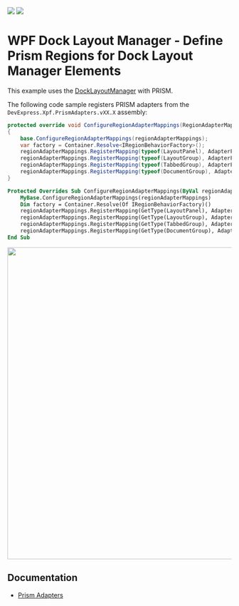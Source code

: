 <!-- default badges list -->
[![](https://img.shields.io/badge/Open_in_DevExpress_Support_Center-FF7200?style=flat-square&logo=DevExpress&logoColor=white)](https://supportcenter.devexpress.com/ticket/details/E3339)
[![](https://img.shields.io/badge/📖_How_to_use_DevExpress_Examples-e9f6fc?style=flat-square)](https://docs.devexpress.com/GeneralInformation/403183)
<!-- default badges end -->

# WPF Dock Layout Manager - Define Prism Regions for Dock Layout Manager Elements


This example uses the [DockLayoutManager](https://docs.devexpress.com/WPF/DevExpress.Xpf.Docking.DockLayoutManager) with PRISM.

The following code sample registers PRISM adapters from the `DevExpress.Xpf.PrismAdapters.vXX.X` assembly:

```cs
protected override void ConfigureRegionAdapterMappings(RegionAdapterMappings regionAdapterMappings)
{
    base.ConfigureRegionAdapterMappings(regionAdapterMappings);
    var factory = Container.Resolve<IRegionBehaviorFactory>();
    regionAdapterMappings.RegisterMapping(typeof(LayoutPanel), AdapterFactory.Make<RegionAdapterBase<LayoutPanel>>(factory));
    regionAdapterMappings.RegisterMapping(typeof(LayoutGroup), AdapterFactory.Make<RegionAdapterBase<LayoutGroup>>(factory));
    regionAdapterMappings.RegisterMapping(typeof(TabbedGroup), AdapterFactory.Make<RegionAdapterBase<TabbedGroup>>(factory));
    regionAdapterMappings.RegisterMapping(typeof(DocumentGroup), AdapterFactory.Make<RegionAdapterBase<DocumentGroup>>(factory));
}
```

```vb
Protected Overrides Sub ConfigureRegionAdapterMappings(ByVal regionAdapterMappings As RegionAdapterMappings)
	MyBase.ConfigureRegionAdapterMappings(regionAdapterMappings)
	Dim factory = Container.Resolve(Of IRegionBehaviorFactory)()
	regionAdapterMappings.RegisterMapping(GetType(LayoutPanel), AdapterFactory.Make(Of RegionAdapterBase(Of LayoutPanel))(factory))
	regionAdapterMappings.RegisterMapping(GetType(LayoutGroup), AdapterFactory.Make(Of RegionAdapterBase(Of LayoutGroup))(factory))
	regionAdapterMappings.RegisterMapping(GetType(TabbedGroup), AdapterFactory.Make(Of RegionAdapterBase(Of TabbedGroup))(factory))
	regionAdapterMappings.RegisterMapping(GetType(DocumentGroup), AdapterFactory.Make(Of RegionAdapterBase(Of DocumentGroup))(factory))
End Sub
```

<img src="https://user-images.githubusercontent.com/12169834/175349878-e1127eac-bbc2-412d-b36c-396a33b0c99f.png" width=700px/>

## Documentation

- [Prism Adapters](https://docs.devexpress.com/WPF/117848/common-concepts/prism-adapters?p=netframework)

